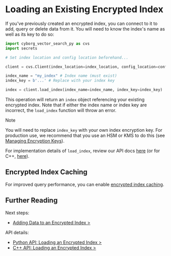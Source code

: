 # Loading an Existing Encrypted Index

If you've previously created an encrypted index, you can connect to it to add, query or delete data from it. You will need to know the index's name as well as its key to do so:

```python
import cyborg_vector_search_py as cvs
import secrets

# Set index location and config location beforehand...

client = cvs.Client(index_location=index_location, config_location=config_location)

index_name = "my_index" # Index name (must exist)
index_key = b'...' # Replace with your index key

index = client.load_index(index_name=index_name, index_key=index_key)
```

This operation will return an `index` object referencing your existing encrypted index. Note that if either the index name or index key are incorrect, the `load_index` function will throw an error.

> [!NOTE]
> You will need to replace `index_key` with your own index encryption key. For production use, we recommend that you use an HSM or KMS to do this (see [Managing Encryption Keys](../5.security-details/5.0.managing-keys.md)).

For implementation details of `load_index`, review our API docs [here](../../reference/python/py-api.md#load-index) (or for C++, [here](../../reference/cpp/cpp-api.md#loadindex)).

## Encrypted Index Caching

For improved query performance, you can enable [encrypted index caching](../7.performance-tuning/7.1.index-caching.md).

## Further Reading

Next steps:

- [Adding Data to an Encrypted Index >](../3.data-operations/3.0.upsert.md)

API details:

- [Python API: Loading an Encrypted Index >](../../reference/python/py-api.md#load-index)
- [C++ API: Loading an Encrypted Index >](../../reference/cpp/cpp-api.md#loadindex)